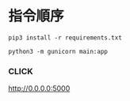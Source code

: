 # 指令順序

```
pip3 install -r requirements.txt
```

```
python3 -m gunicorn main:app 
```

### CLICK

http://0.0.0.0:5000